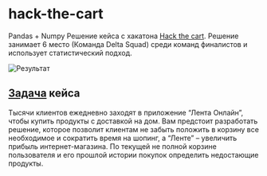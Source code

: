 # hack-the-cart
Pandas + Numpy
Решение кейса с хакатона [Hack the cart]. Решение занимает 6 место (Команда Delta Squad) среди команд финалистов и использует статистический подход.

![Результат](https://user-images.githubusercontent.com/14166140/181800903-4304757a-a3c7-44e0-9fac-d5ea9a109eab.jpg)

## [Задача] кейса
Тысячи клиентов ежедневно заходят в приложение “Лента Онлайн”, чтобы купить продукты с доставкой на дом. Вам предстоит разработать решение, которое позволит клиентам не забыть положить в корзину все необходимое и сократить время на шопинг, а “Ленте” – увеличить прибыль интернет-магазина.
По текущей не полной корзине пользователя и его прошлой истории покупок определить недостающие продукты.

[Hack the cart]: https://hackthecart.ru/
[Задача]: https://russianhackers.notion.site/9ac364e058084992831c5715755cb4f3
